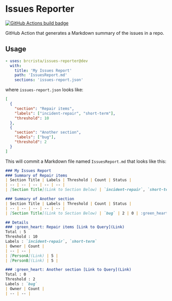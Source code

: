 # Issues Reporter

[![GitHub Actions build badge](https://github.com/actions/typescript-action/workflows/build-test/badge.svg)](https://github.com/brcrista/issues-reporter/actions?query=workflow%3Abuild-test)

GitHub Action that generates a Markdown summary of the issues in a repo.

## Usage

```yml
- uses: brcrista/issues-reporter@dev
  with:
    title: 'My Issues Report'
    path: 'IssuesReport.md'
    sections: 'issues-report.json'
```

where `issues-report.json` looks like:

```json
[
  {
    "section": "Repair items",
    "labels": ["incident-repair", "short-term"],
    "threshold": 10
  },
  {
    "section": "Another section",
    "labels": ["bug"],
    "threshold": 2
  }
]
```

This will commit a Markdown file named `IssuesReport.md` that looks like this:

```markdown
### My Issues Report
### Summary of Repair items
| Section Title | Labels | Threshold | Count | Status |
| -- | -- | -- | -- | -- |
| [Section Title](Link to Section Below) | `incident-repair`, `short-term` | 10 | 5 | :green_heart: |

### Summary of Another section
| Section Title | Labels | Threshold | Count | Status |
| -- | -- | -- | -- | -- |
| [Section Title](Link to Section Below) | `bug` | 2 | 0 | :green_heart: |

## Details
### :green_heart: Repair items [Link to Query](Link)
Total : 5
Threshold : 10
Labels : `incident-repair`, `short-term`
| Owner | Count |
| -- | -- |
| [PersonA](Link) | 5 |
| [PersonB](Link) | 5 |

### :green_heart: Another section [Link to Query](Link)
Total : 0
Threshold : 2
Labels : `bug`
| Owner | Count |
| -- | -- |
```
